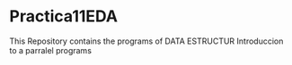 # Practica11EDA
This Repository contains the programs of DATA ESTRUCTUR 
Introduccion to a parralel programs 

